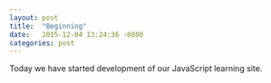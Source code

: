 ```yaml
---
layout: post
title:  "Beginning"
date:   2015-12-04 13:24:36 -0800
categories: post
---
```


Today we have started development of our JavaScript learning site.


